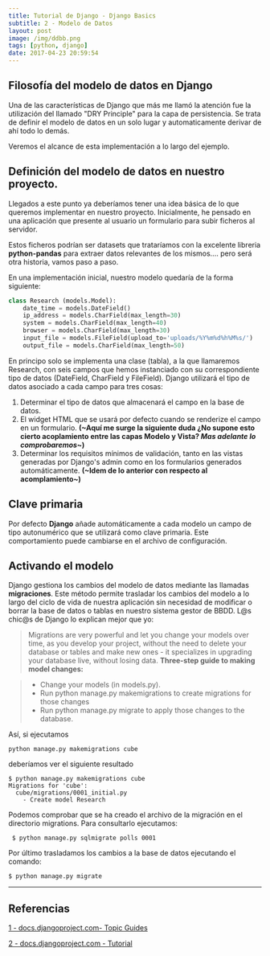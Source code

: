 ```yaml
---
title: Tutorial de Django - Django Basics
subtitle: 2 - Modelo de Datos
layout: post
image: /img/ddbb.png
tags: [python, django]
date: 2017-04-23 20:59:54
---
```


## Filosofía del modelo de datos en Django

Una de las características de Django que más me llamó la atención fue la utilización del llamado "DRY Principle" para la capa de persistencia. Se trata de definir el modelo de datos en un solo lugar y automaticamente derivar de ahí todo lo demás.

Veremos el alcance de esta implementación a lo largo del ejemplo.

## Definición del modelo de datos en nuestro proyecto.

Llegados a este punto ya deberíamos tener una idea básica de lo que queremos implementar en nuestro proyecto. Inicialmente, he pensado en una aplicación que presente al usuario un formulario para subir ficheros al servidor. 

Estos ficheros podrían ser datasets que trataríamos con la excelente libreria **python-pandas** para extraer datos relevantes de los mismos.... pero será otra historia, vamos paso a paso.

En una implementación inicial, nuestro modelo quedaría de la forma siguiente:

```python
class Research (models.Model):
	date_time = models.DateField()
	ip_address = models.CharField(max_length=30)
	system = models.CharField(max_length=40)
	browser = models.CharField(max_length=30)
	input_file = models.FileField(upload_to='uploads/%Y%m%d%h%M%s/')
	output_file = models.CharField(max_length=50)
```
En principo solo se implementa una clase (tabla), a la que llamaremos Research, con seis campos que hemos instanciado con su correspondiente tipo de datos (DateField, CharField y FileField). Django utilizará el tipo de datos asociado a cada campo para tres cosas:

1. Determinar el tipo de datos que almacenará el campo en la base de datos.
2. El widget HTML que se usará por defecto cuando se renderize el campo en un formulario. **(~Aquí me surge la siguiente duda ¿No supone esto cierto acoplamiento entre las capas Modelo y Vista? _Mas adelante lo comprobaremos_~)**
3. Determinar los requisitos mínimos de validación, tanto en las vistas generadas por Django's admin como en los formularios generados automáticamente. **(~Idem de lo anterior con respecto al acomplamiento~)**

## Clave primaria
Por defecto **Django** añade automáticamente a cada modelo un campo de tipo autonumérico que se utilizará como clave primaria. Este comportamiento puede cambiarse en el archivo de configuración.

## Activando el modelo
Django gestiona los cambios del modelo de datos mediante las llamadas **migraciones**. Este método permite trasladar los cambios del modelo a lo largo del ciclo de vida de nuestra aplicación sin necesidad de modificar o borrar la base de datos o tablas en nuestro sistema gestor de BBDD.
L@s chic@s de Django lo explican mejor que yo:

>Migrations are very powerful and let you change your models over time, as you develop your project, without the need to delete your database or tables and make new ones - it specializes in upgrading your database live, without losing data. 
>**Three-step guide to making model changes:**

>  * Change your models (in models.py).
>  * Run python manage.py makemigrations to create migrations for those changes
>  * Run python manage.py migrate to apply those changes to the database.

Así, si ejecutamos 

```
python manage.py makemigrations cube
```

 deberíamos ver el siguiente resultado

```
$ python manage.py makemigrations cube
Migrations for 'cube':
  cube/migrations/0001_initial.py
    - Create model Research
```
Podemos comprobar que se ha creado el archivo de la migración en el directorio migrations. Para consultarlo ejecutamos:

```
 $ python manage.py sqlmigrate polls 0001
```
Por último trasladamos los cambios a la base de datos ejecutando el comando:

```
$ python manage.py migrate
```

---

## Referencias
[1 - docs.djangoproject.com- Topic Guides ](https://docs.djangoproject.com/en/1.11/topics/db/models/)

[2 - docs.djangoproject.com - Tutorial](https://docs.djangoproject.com/en/1.11/intro/tutorial02/)





